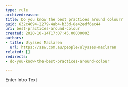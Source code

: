 ```yaml
---
type: rule
archivedreason: 
title: Do you know the best practices around colour?
guid: 632c4694-2279-4ab4-b33d-8e42edf6ac44
uri: best-practices-around-colour
created: 2020-10-14T17:07:45.0000000Z
authors:
- title: Ulysses Maclaren
  url: https://ssw.com.au/people/ulysses-maclaren
related: []
redirects:
- do-you-know-the-best-practices-around-colour

---
```



Enter Intro Text
<br><excerpt class='endintro'></excerpt><br>



